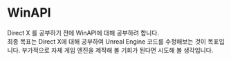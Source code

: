 # WinAPI

 Direct X 를 공부하기 전에 WinAPI에 대해 공부하려 합니다.\
 최종 목표는 Direct X에 대해 공부하여 Unreal Engine 코드를 수정해보는 것이 목표입니다.
 부가적으로 자체 게임 엔진을 제작해 볼 기회가 된다면 시도해 볼 생각입니다.
